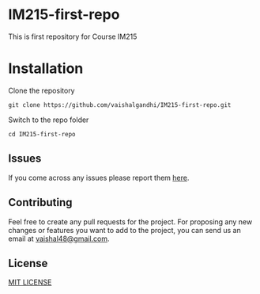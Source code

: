 # IM215-first-repo
This is first repository for Course IM215

# Installation

Clone the repository

    git clone https://github.com/vaishalgandhi/IM215-first-repo.git

Switch to the repo folder

    cd IM215-first-repo

## Issues

If you come across any issues please report them [here](https://github.com/vaishalgandhi/IM215-first-repo/issues).

## Contributing
Feel free to create any pull requests for the project. For proposing any new changes or features you want to add to the project, you can send us an email at vaishal48@gmail.com.

## License

[MIT LICENSE](https://github.com/vaishalgandhi/IM215-first-repo/blob/master/LICENSE)
